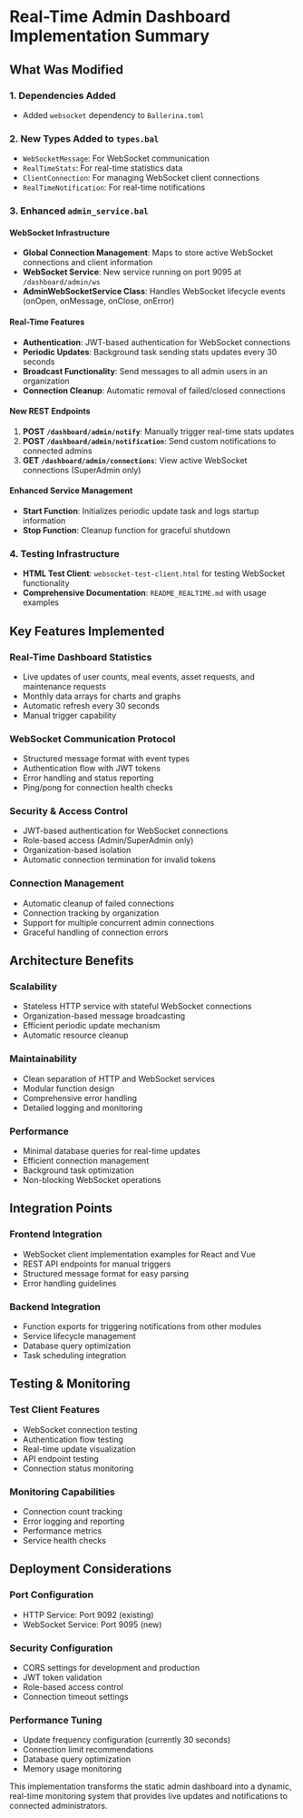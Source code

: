 # Real-Time Admin Dashboard Implementation Summary

## What Was Modified

### 1. Dependencies Added
- Added `websocket` dependency to `Ballerina.toml`

### 2. New Types Added to `types.bal`
- `WebSocketMessage`: For WebSocket communication
- `RealTimeStats`: For real-time statistics data
- `ClientConnection`: For managing WebSocket client connections
- `RealTimeNotification`: For real-time notifications

### 3. Enhanced `admin_service.bal`

#### WebSocket Infrastructure
- **Global Connection Management**: Maps to store active WebSocket connections and client information
- **WebSocket Service**: New service running on port 9095 at `/dashboard/admin/ws`
- **AdminWebSocketService Class**: Handles WebSocket lifecycle events (onOpen, onMessage, onClose, onError)

#### Real-Time Features
- **Authentication**: JWT-based authentication for WebSocket connections
- **Periodic Updates**: Background task sending stats updates every 30 seconds
- **Broadcast Functionality**: Send messages to all admin users in an organization
- **Connection Cleanup**: Automatic removal of failed/closed connections

#### New REST Endpoints
1. **POST `/dashboard/admin/notify`**: Manually trigger real-time stats updates
2. **POST `/dashboard/admin/notification`**: Send custom notifications to connected admins
3. **GET `/dashboard/admin/connections`**: View active WebSocket connections (SuperAdmin only)

#### Enhanced Service Management
- **Start Function**: Initializes periodic update task and logs startup information
- **Stop Function**: Cleanup function for graceful shutdown

### 4. Testing Infrastructure
- **HTML Test Client**: `websocket-test-client.html` for testing WebSocket functionality
- **Comprehensive Documentation**: `README_REALTIME.md` with usage examples

## Key Features Implemented

### Real-Time Dashboard Statistics
- Live updates of user counts, meal events, asset requests, and maintenance requests
- Monthly data arrays for charts and graphs
- Automatic refresh every 30 seconds
- Manual trigger capability

### WebSocket Communication Protocol
- Structured message format with event types
- Authentication flow with JWT tokens
- Error handling and status reporting
- Ping/pong for connection health checks

### Security & Access Control
- JWT-based authentication for WebSocket connections
- Role-based access (Admin/SuperAdmin only)
- Organization-based isolation
- Automatic connection termination for invalid tokens

### Connection Management
- Automatic cleanup of failed connections
- Connection tracking by organization
- Support for multiple concurrent admin connections
- Graceful handling of connection errors

## Architecture Benefits

### Scalability
- Stateless HTTP service with stateful WebSocket connections
- Organization-based message broadcasting
- Efficient periodic update mechanism
- Automatic resource cleanup

### Maintainability
- Clean separation of HTTP and WebSocket services
- Modular function design
- Comprehensive error handling
- Detailed logging and monitoring

### Performance
- Minimal database queries for real-time updates
- Efficient connection management
- Background task optimization
- Non-blocking WebSocket operations

## Integration Points

### Frontend Integration
- WebSocket client implementation examples for React and Vue
- REST API endpoints for manual triggers
- Structured message format for easy parsing
- Error handling guidelines

### Backend Integration
- Function exports for triggering notifications from other modules
- Service lifecycle management
- Database query optimization
- Task scheduling integration

## Testing & Monitoring

### Test Client Features
- WebSocket connection testing
- Authentication flow testing
- Real-time update visualization
- API endpoint testing
- Connection status monitoring

### Monitoring Capabilities
- Connection count tracking
- Error logging and reporting
- Performance metrics
- Service health checks

## Deployment Considerations

### Port Configuration
- HTTP Service: Port 9092 (existing)
- WebSocket Service: Port 9095 (new)

### Security Configuration
- CORS settings for development and production
- JWT token validation
- Role-based access control
- Connection timeout settings

### Performance Tuning
- Update frequency configuration (currently 30 seconds)
- Connection limit recommendations
- Database query optimization
- Memory usage monitoring

This implementation transforms the static admin dashboard into a dynamic, real-time monitoring system that provides live updates and notifications to connected administrators.
